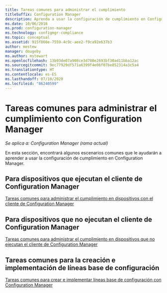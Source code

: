 ```yaml
---
title: Tareas comunes para administrar el cumplimiento
titleSuffix: Configuration Manager
description: Aprenda a usar la configuración de cumplimiento en Configuration Manager.
ms.date: 10/06/2016
ms.prod: configuration-manager
ms.technology: configmgr-compliance
ms.topic: conceptual
ms.assetid: 915f866e-7559-4c9c-aee2-f9ca92e637b3
author: mestew
manager: dougeby
ms.author: mstewart
ms.openlocfilehash: 13b93de07a908ce3d708e2693bf30ad11bba12ac
ms.sourcegitcommit: 9ec77929df571a6399f4e06f07be852314a3c5a4
ms.translationtype: HT
ms.contentlocale: es-ES
ms.lasthandoff: 07/10/2020
ms.locfileid: "86240599"
---
```

# <a name="common-tasks-for-managing-compliance-with-configuration-manager"></a>Tareas comunes para administrar el cumplimiento con Configuration Manager

*Se aplica a: Configuration Manager (rama actual)*

En esta sección, encontrará algunos escenarios comunes que le ayudarán a aprender a usar la configuración de cumplimiento en Configuration Manager.  

## <a name="for-devices-that-run-the-configuration-manager-client"></a>Para dispositivos que ejecutan el cliente de Configuration Manager  
 [Tareas comunes para administrar el cumplimiento en dispositivos con el cliente de Configuration Manager](../../compliance/plan-design/common-tasks-for-managing-compliance-on-devices-with-the-client.md)  

## <a name="for-devices-that-do-not-run-the-configuration-manager-client"></a>Para dispositivos que no ejecutan el cliente de Configuration Manager  
 [Tareas comunes para administrar el cumplimiento en dispositivos que no ejecutan el cliente de Configuration Manager](../../mdm/understand/what-happened-to-hybrid.md)  

## <a name="scenarios-for-creating-and-deploying-configuration-baselines"></a>Tareas comunes para la creación e implementación de líneas base de configuración  
 [Tareas comunes para crear e implementar líneas base de configuración con Configuration Manager](../../compliance/plan-design/common-tasks-for-creating-and-deploying-configuration-baselines.md)  
